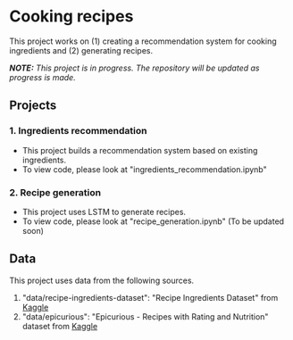 # Cooking recipes
This project works on (1) creating a recommendation system for cooking ingredients and (2) generating recipes. 

***NOTE:*** *This project is in progress. The repository will be updated as progress is made.*

## Projects 
### 1. Ingredients recommendation  
* This project builds a recommendation system based on existing ingredients.  
* To view code, please look at "ingredients_recommendation.ipynb"

### 2. Recipe generation 
* This project uses LSTM to generate recipes. 
* To view code, please look at "recipe_generation.ipynb" (To be updated soon)


## Data
This project uses data from the following sources.  
1. "data/recipe-ingredients-dataset": "Recipe Ingredients Dataset" from <a href="https://www.kaggle.com/kaggle/recipe-ingredients-dataset/">Kaggle</a>   
2. "data/epicurious": "Epicurious - Recipes with Rating and Nutrition" dataset from <a href="https://www.kaggle.com/hugodarwood/epirecipes"> Kaggle </a>

